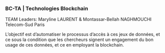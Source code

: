 ### BC-TA | Technologies Blockchain

TEAM Leaders: Maryline LAURENT & Montassar-Bellah NAGHMOUCHI Telecom-Sud Paris

L’objectif est d’automatiser le processus d’accès à ces jeux de données, et ce sous la condition que les chercheurs signent un engagement du bon usage de ces données, et ce en employant la blockchain.
